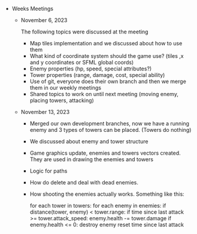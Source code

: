 - Weeks Meetings
    - November 6, 2023
        
        The following topics were discussed at the meeting
        
        - Map tiles implementation and we discussed about how to use them
        - What kind of coordinate system should the game use? (tiles ,x and y coordinates or SFML global coords)
        - Enemy properties (hp, speed, special attributes?)
        - Tower properties (range, damage, cost, special ability)
        - Use of git, everyone does their own branch and then we merge them in our weekly meetings
        - Shared topics to work on until next meeting (moving enemy, placing towers, attacking)
    - November 13, 2023
        - Merged our own development branches, now we have a running enemy and 3 types of towers can be placed. (Towers do nothing)
        - We discussed about enemy and tower structure
        - Game graphics update, enemies and towers vectors created. They are used in drawing the enemies and towers
        - Logic for paths
        - How do delete and deal with dead enemies.
        - How shooting the enemies actually works. Something like this:
        
            for each tower in towers:
                for each enemy in enemies:
                    if distance(tower, enemy) < tower.range:
                        if time since last attack >= tower.attack_speed:
                            enemy.health -= tower.damage
                            if enemy.health <= 0:
                                destroy enemy
                            reset time since last attack
